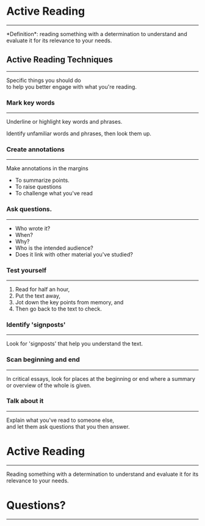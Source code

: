 # Active Reading
<hr />
*Definition*: reading something with a determination to understand and evaluate it for its relevance to your needs.



## Active Reading Techniques
<hr />
Specific things you should do<br /> to help you better engage with what you're reading.



### Mark key words
<hr />
Underline or highlight key words and phrases.

Identify unfamiliar words and phrases, then look them up.



### Create annotations
<hr />
Make annotations in the margins

* To summarize points.
* To raise questions
* To challenge what you've read




### Ask questions.
<hr />

* Who wrote it?
* When?
* Why?
* Who is the intended audience?
* Does it link with other material you've studied?



### Test yourself
<hr />

1. Read for half an hour,
2. Put the text away,
3. Jot down the key points from memory, and
4. Then go back to the text to check.



### Identify 'signposts'
<hr />
Look for 'signposts' that help you understand the text.



### Scan beginning and end
<hr />
In critical essays, look for places at the beginning or end where a summary or overview of the whole is given.



### Talk about it
<hr />
Explain what you've read to someone else,<br /> and let them ask questions that you then answer.



# Active Reading
<hr />
Reading something with a determination to understand and evaluate it for its relevance to your needs.



# Questions?
<hr />